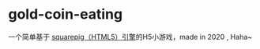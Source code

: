 # gold-coin-eating
一个简单基于 [squarepig（HTML5）引擎](https://github.com/aeonofdiscord/squarepig)的H5小游戏，made in 2020 , Haha~


